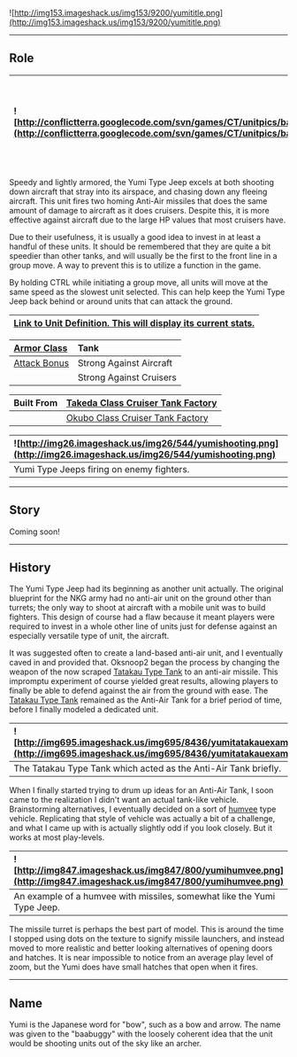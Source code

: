 ![http://img153.imageshack.us/img153/9200/yumititle.png](http://img153.imageshack.us/img153/9200/yumititle.png)


---


## Role ##

|![http://conflictterra.googlecode.com/svn/games/CT/unitpics/baabuggy.png](http://conflictterra.googlecode.com/svn/games/CT/unitpics/baabuggy.png)|Mobile anti-air jeep that fires two homing missiles.|
|:------------------------------------------------------------------------------------------------------------------------------------------------|:---------------------------------------------------|

Speedy and lightly armored, the Yumi Type Jeep excels at both shooting down aircraft that stray into its airspace, and chasing down any fleeing aircraft.  This unit fires two homing Anti-Air missiles that does the same amount of damage to aircraft as it does cruisers.  Despite this, it is more effective against aircraft due to the large HP values that most cruisers have.

Due to their usefulness, it is usually a good idea to invest in at least a handful of these units.  It should be remembered that they are quite a bit speedier than other tanks, and will usually be the first to the front line in a group move.  A way to prevent this is to utilize a function in the game.

By holding CTRL while initiating a group move, all units will move at the same speed as the slowest unit selected.  This can help keep the Yumi Type Jeep back behind or around units that can attack the ground.

|[Link to Unit Definition.  This will display its current stats.](http://code.google.com/p/conflictterra/source/browse/games/CT/units/baabuggy.lua)|
|:-------------------------------------------------------------------------------------------------------------------------------------------------|

|[Armor Class](http://code.google.com/p/conflictterra/wiki/ArmorSystem)|Tank|
|:---------------------------------------------------------------------|:---|
|[Attack Bonus](http://code.google.com/p/conflictterra/wiki/ArmorSystem)|Strong Against Aircraft|
|                                                                      |Strong Against Cruisers|

|Built From|[Takeda Class Cruiser Tank Factory](http://code.google.com/p/conflictterra/wiki/NKGTakedaClassCruiser)|
|:---------|:-----------------------------------------------------------------------------------------------------|
|          |[Okubo Class Cruiser Tank Factory](http://code.google.com/p/conflictterra/wiki/NKGOkuboClassCruiser)  |

|![http://img26.imageshack.us/img26/544/yumishooting.png](http://img26.imageshack.us/img26/544/yumishooting.png)|
|:--------------------------------------------------------------------------------------------------------------|
|Yumi Type Jeeps firing on enemy fighters.                                                                      |


---


## Story ##
Coming soon!


---


## History ##
The Yumi Type Jeep had its beginning as another unit actually.  The original blueprint for the NKG army had no anti-air unit on the ground other than turrets; the only way to shoot at aircraft with a mobile unit was to build fighters.  This design of course had a flaw because it meant players were required to invest in a whole other line of units just for defense against an especially versatile type of unit, the aircraft.

It was suggested often to create a land-based anti-air unit, and I eventually caved in and provided that.  Oksnoop2 began the process by changing the weapon of the now scraped [Tatakau Type Tank](http://code.google.com/p/conflictterra/wiki/NKGTatakauTypeTank) to an anti-air missile.  This impromptu experiment of course yielded great results, allowing players to finally be able to defend against the air from the ground with ease.  The [Tatakau Type Tank](http://code.google.com/p/conflictterra/wiki/NKGTatakauTypeTank) remained as the Anti-Air Tank for a brief period of time, before I finally modeled a dedicated unit.

|![http://img695.imageshack.us/img695/8436/yumitatakauexample.png](http://img695.imageshack.us/img695/8436/yumitatakauexample.png)|
|:--------------------------------------------------------------------------------------------------------------------------------|
|The Tatakau Type Tank which acted as the Anti-Air Tank briefly.                                                                  |

When I finally started trying to drum up ideas for an Anti-Air Tank, I soon came to the realization I didn't want an actual tank-like vehicle.  Brainstorming alternatives, I eventually decided on a sort of [humvee](http://en.wikipedia.org/wiki/Humvee) type vehicle.  Replicating that style of vehicle was actually a bit of a challenge, and what I came up with is actually slightly odd if you look closely.  But it works at most play-levels.

|![http://img847.imageshack.us/img847/800/yumihumvee.png](http://img847.imageshack.us/img847/800/yumihumvee.png)|
|:--------------------------------------------------------------------------------------------------------------|
|An example of a humvee with missiles, somewhat like the Yumi Type Jeep.                                        |

The missile turret is perhaps the best part of model.  This is around the time I stopped using dots on the texture to signify missile launchers, and instead moved to more realistic and better looking alternatives of opening doors and hatches.  It is near impossible to notice from an average play level of zoom, but the Yumi does have small hatches that open when it fires.


---


## Name ##
Yumi is the Japanese word for "bow", such as a bow and arrow.  The name was given to the "baabuggy" with the loosely coherent idea that the unit would be shooting units out of the sky like an archer.